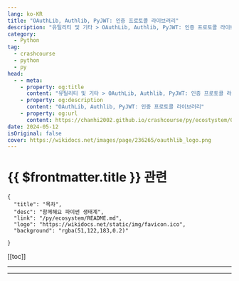```yaml
---
lang: ko-KR
title: "OAuthLib, Authlib, PyJWT: 인증 프로토콜 라이브러리"
description: "유틸리티 및 기타 > OAuthLib, Authlib, PyJWT: 인증 프로토콜 라이브러리"
category:
  - Python
tag: 
  - crashcourse
  - python
  - py
head:
  - - meta:
    - property: og:title
      content: "유틸리티 및 기타 > OAuthLib, Authlib, PyJWT: 인증 프로토콜 라이브러리"
    - property: og:description
      content: "OAuthLib, Authlib, PyJWT: 인증 프로토콜 라이브러리"
    - property: og:url
      content: https://chanhi2002.github.io/crashcourse/py/ecostystem/06/util/auth.html
date: 2024-05-12
isOriginal: false
cover: https://wikidocs.net/images/page/236265/oauthlib_logo.png
---
```


# {{ $frontmatter.title }} 관련

```component VPCard
{
  "title": "목차",
  "desc": "함께해요 파이썬 생태계",
  "link": "/py/ecosystem/README.md",
  "logo": "https://wikidocs.net/static/img/favicon.ico",
  "background": "rgba(51,122,183,0.2)"
  
}
```

[[toc]]

---

<SiteInfo
  name="OAuthLib, Authlib, PyJWT: 인증 프로토콜 라이브러리 | WikiDocs"
  desc="함께해요 파이썬 생태계"
  url="https://wikidocs.net/236265"
  logo="https://wikidocs.net/static/img/favicon.ico"
  preview="https://wikidocs.net/images/page/236265/oauthlib_logo.png"/>

<!-- TODO: 작성 -->

---
